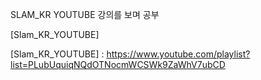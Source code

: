 SLAM_KR YOUTUBE 강의를 보며 공부

[Slam_KR_YOUTUBE]

[Slam_KR_YOUTUBE] : https://www.youtube.com/playlist?list=PLubUquiqNQdOTNocmWCSWk9ZaWhV7ubCD
